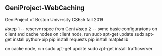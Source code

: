## GeniProject-WebCaching
GeniProject of Boston University CS655 fall 2019

#step 1 -- reserve rspec from Geni
#step 2 -- some basic configurations on client and cache nodes
on client node, run
  sudo apt-get update
  sudo apt-get install python-pip
  pip install requests
  pip install matplotlib
 
on cache node, run
  sudo apt-get update
  sudo apt-get install trafficserver
